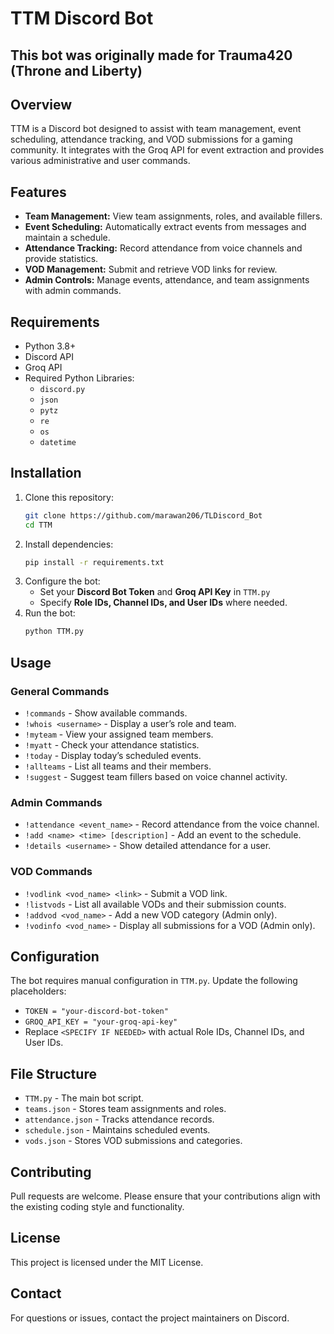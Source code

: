 # TTM Discord Bot

## This bot was originally made for Trauma420 (Throne and Liberty)

## Overview
TTM is a Discord bot designed to assist with team management, event scheduling, attendance tracking, and VOD submissions for a gaming community. It integrates with the Groq API for event extraction and provides various administrative and user commands.

## Features
- **Team Management:** View team assignments, roles, and available fillers.
- **Event Scheduling:** Automatically extract events from messages and maintain a schedule.
- **Attendance Tracking:** Record attendance from voice channels and provide statistics.
- **VOD Management:** Submit and retrieve VOD links for review.
- **Admin Controls:** Manage events, attendance, and team assignments with admin commands.

## Requirements
- Python 3.8+
- Discord API
- Groq API
- Required Python Libraries:
  - `discord.py`
  - `json`
  - `pytz`
  - `re`
  - `os`
  - `datetime`

## Installation
1. Clone this repository:
   ```bash
   git clone https://github.com/marawan206/TLDiscord_Bot
   cd TTM
   ```
2. Install dependencies:
   ```bash
   pip install -r requirements.txt
   ```
3. Configure the bot:
   - Set your **Discord Bot Token** and **Groq API Key** in `TTM.py`
   - Specify **Role IDs, Channel IDs, and User IDs** where needed.
4. Run the bot:
   ```bash
   python TTM.py
   ```

## Usage
### General Commands
- `!commands` - Show available commands.
- `!whois <username>` - Display a user’s role and team.
- `!myteam` - View your assigned team members.
- `!myatt` - Check your attendance statistics.
- `!today` - Display today’s scheduled events.
- `!allteams` - List all teams and their members.
- `!suggest` - Suggest team fillers based on voice channel activity.

### Admin Commands
- `!attendance <event_name>` - Record attendance from the voice channel.
- `!add <name> <time> [description]` - Add an event to the schedule.
- `!details <username>` - Show detailed attendance for a user.

### VOD Commands
- `!vodlink <vod_name> <link>` - Submit a VOD link.
- `!listvods` - List all available VODs and their submission counts.
- `!addvod <vod_name>` - Add a new VOD category (Admin only).
- `!vodinfo <vod_name>` - Display all submissions for a VOD (Admin only).

## Configuration
The bot requires manual configuration in `TTM.py`. Update the following placeholders:
- `TOKEN = "your-discord-bot-token"`
- `GROQ_API_KEY = "your-groq-api-key"`
- Replace `<SPECIFY IF NEEDED>` with actual Role IDs, Channel IDs, and User IDs.

## File Structure
- `TTM.py` - The main bot script.
- `teams.json` - Stores team assignments and roles.
- `attendance.json` - Tracks attendance records.
- `schedule.json` - Maintains scheduled events.
- `vods.json` - Stores VOD submissions and categories.

## Contributing
Pull requests are welcome. Please ensure that your contributions align with the existing coding style and functionality.

## License
This project is licensed under the MIT License.

## Contact
For questions or issues, contact the project maintainers on Discord.

